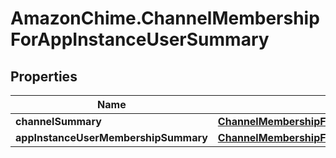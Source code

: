 # AmazonChime.ChannelMembershipForAppInstanceUserSummary

## Properties

Name | Type | Description | Notes
------------ | ------------- | ------------- | -------------
**channelSummary** | [**ChannelMembershipForAppInstanceUserSummaryChannelSummary**](ChannelMembershipForAppInstanceUserSummaryChannelSummary.md) |  | [optional] 
**appInstanceUserMembershipSummary** | [**ChannelMembershipForAppInstanceUserSummaryAppInstanceUserMembershipSummary**](ChannelMembershipForAppInstanceUserSummaryAppInstanceUserMembershipSummary.md) |  | [optional] 


